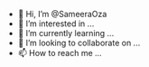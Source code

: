 - 👋 Hi, I’m @SameeraOza
- 👀 I’m interested in ...
- 🌱 I’m currently learning ...
- 💞️ I’m looking to collaborate on ...
- 📫 How to reach me ...

<!---
SameeraOza/SameeraOza is a ✨ special ✨ repository because its `README.md` (this file) appears on your GitHub profile.
You can click the Preview link to take a look at your changes.
--->
